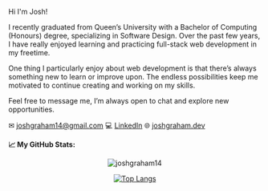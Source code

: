 Hi I'm Josh!

I recently graduated from Queen’s University with a Bachelor of Computing (Honours) degree, specializing in Software Design. Over the past few years, I have really enjoyed learning and practicing full-stack web development in my freetime. 

One thing I particularly enjoy about web development is that there’s always something new to learn or improve upon. The endless possibilities keep me motivated to continue creating and working on my skills.

Feel free to message me, I’m always open to chat and explore new opportunities.

✉ joshgraham14@gmail.com
💻 [LinkedIn](https://www.linkedin.com/in/joshgraham14/)
🌐 [joshgraham.dev](https://joshgraham.dev)



**📈 My GitHub Stats:**
<div align="center">
  <img src="https://github-readme-stats.vercel.app/api?username=joshgraham14&show_icons=true&theme=gotham" alt="joshgraham14" />
  
 [![Top Langs](https://github-readme-stats.vercel.app/api/top-langs/?username=JoshGraham14&layout=compact)](https://github.com/JoshGraham14/github-readme-stats)
</div>

